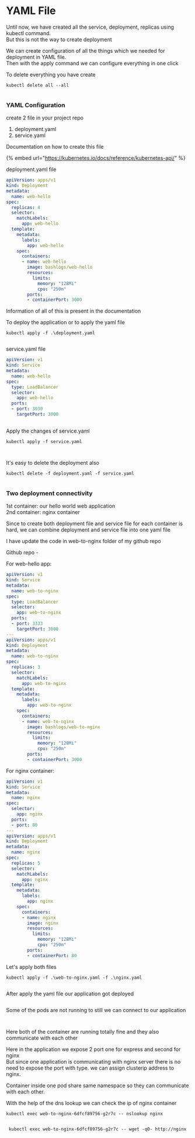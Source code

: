 # YAML File

Until now, we have created all the service, deployment, replicas using kubectl command.\
But this is not the way to create deployment

We can create configuration of all the things which we needed for deployment in YAML file.\
Then with the apply command we can configure everything in one click



To delete everything you have create

```
kubectl delete all --all
```

<figure><img src="../.gitbook/assets/image (37).png" alt=""><figcaption></figcaption></figure>

### YAML Configuration

create 2 file in your project repo

1. deployment.yaml
2. service.yaml

Documentation on how to create this file

{% embed url="https://kubernetes.io/docs/reference/kubernetes-api/" %}

deployment.yaml file

```yaml
apiVersion: apps/v1
kind: Deployment
metadata:
  name: web-hello
spec:
  replicas: 4
  selector:
    matchLabels:
      app: web-hello
  template:
    metadata:
      labels:
        app: web-hello
    spec:
      containers:
      - name: web-hello
        image: bashlogs/web-hello
        resources:
          limits:
            memory: "128Mi"
            cpu: "250m"
        ports:
        - containerPort: 3000
```

Information of all of this is present in the documentation

To deploy the application or to apply the yaml file

```
kubectl apply -f .\deployment.yaml
```

<figure><img src="../.gitbook/assets/image (38).png" alt=""><figcaption></figcaption></figure>

service.yaml file

```yaml
apiVersion: v1
kind: Service
metadata:
  name: web-hello
spec:
  type: LoadBalancer
  selector:
    app: web-hello
  ports:
  - port: 3030
    targetPort: 3000
  
```

Apply the changes of service.yaml

```
kubectl apply -f service.yaml
```

<figure><img src="../.gitbook/assets/image (39).png" alt=""><figcaption></figcaption></figure>

<figure><img src="../.gitbook/assets/image (40).png" alt=""><figcaption></figcaption></figure>

It's easy to delete the deployment also

```
kubectl delete -f deployment.yaml -f service.yaml
```

<figure><img src="../.gitbook/assets/image (41).png" alt=""><figcaption></figcaption></figure>

### Two deployment connectivity

1st container: our hello world web application\
2nd container: nginx container

Since to create both deployment file and service file for each container is hard, we can combine deployment and service file into one yaml file

I have update the code in web-to-nginx folder of my github repo

Github repo -&#x20;

For web-hello app:

```yaml
apiVersion: v1
kind: Service
metadata:
  name: web-to-nginx
spec:
  type: LoadBalancer
  selector:
    app: web-to-nginx
  ports:
  - port: 3333
    targetPort: 3000
---
apiVersion: apps/v1
kind: Deployment
metadata:
  name: web-to-nginx
spec:
  replicas: 3
  selector:
    matchLabels:
      app: web-to-nginx
  template:
    metadata:
      labels:
        app: web-to-nginx
    spec:
      containers:
      - name: web-to-nginx
        image: bashlogs/web-to-nginx
        resources:
          limits:
            memory: "128Mi"
            cpu: "250m"
        ports:
        - containerPort: 3000

```

For nginx container:

```yaml
apiVersion: v1
kind: Service
metadata:
  name: nginx
spec:
  selector:
    app: nginx
  ports:
  - port: 80
---
apiVersion: apps/v1
kind: Deployment
metadata:
  name: nginx
spec:
  replicas: 5
  selector:
    matchLabels:
      app: nginx
  template:
    metadata:
      labels:
        app: nginx
    spec:
      containers:
      - name: nginx
        image: nginx
        resources:
          limits:
            memory: "128Mi"
            cpu: "250m"
        ports:
        - containerPort: 80

```

Let's apply both files

```
kubectl apply -f .\web-to-nginx.yaml -f .\nginx.yaml
```

<figure><img src="../.gitbook/assets/image (42).png" alt=""><figcaption></figcaption></figure>

After apply the yaml file our application got deployed

<figure><img src="../.gitbook/assets/image (43).png" alt=""><figcaption></figcaption></figure>

Some of the pods are not running to still we can connect to our application

<figure><img src="../.gitbook/assets/image (44).png" alt=""><figcaption></figcaption></figure>

<figure><img src="../.gitbook/assets/image (45).png" alt=""><figcaption></figcaption></figure>



Here both of the container are running totally fine and they also communicate with each other

Here in the application we expose 2 port one for express and second for nginx\
But since one application is communicating with nginx server there is no need to expose the port with type. we can assign clusterip address to nginx.

Container inside one pod share same namespace so they can communicate with each other.

With the help of the dns lookup we can check the ip of nginx container

```
kubectl exec web-to-nginx-6dfcf89756-g2r7c -- nslookup nginx
```

<figure><img src="../.gitbook/assets/image (46).png" alt=""><figcaption></figcaption></figure>

```
 kubectl exec web-to-nginx-6dfcf89756-g2r7c -- wget -qO- http://nginx
```

<figure><img src="../.gitbook/assets/image (47).png" alt=""><figcaption></figcaption></figure>



